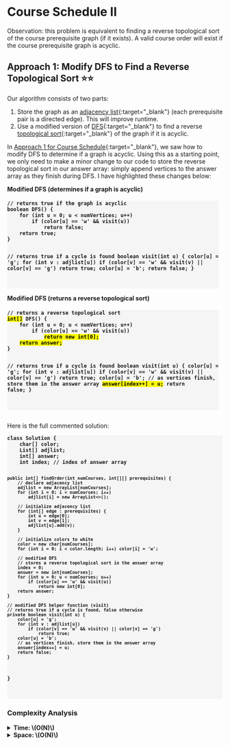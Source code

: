 <!-- MathJax -->
<script src="https://polyfill.io/v3/polyfill.min.js?features=es6"></script>
<script id="MathJax-script" async src="https://cdn.jsdelivr.net/npm/mathjax@3/es5/tex-mml-chtml.js"></script>

<!-- Google Prettify -->
<script src="https://cdn.jsdelivr.net/gh/google/code-prettify@master/loader/run_prettify.js"></script>

<!------------------------------------------------------------------------------------------------------------------------------------->

# Course Schedule II

Observation: this problem is equivalent to finding a reverse topological sort of the course prerequisite graph (if it exists). A valid course order will exist if the course prerequisite graph is acyclic.

<!------------------------------------------------------------------------------------------------------------------------------------->

## Approach 1: Modify DFS to Find a Reverse Topological Sort ⭐⭐
Our algorithm consists of two parts:
1. Store the graph as an [adjacency list](){:target="_blank"} (each prerequisite pair is a directed edge). This will improve runtime.
2. Use a modified version of [DFS](){:target="_blank"} to find a reverse [topological sort](){:target="_blank"} of the graph if it is acyclic.

In [Approach 1 for Course Schedule](../0207_Course-Schedule/Explanation.md){:target="_blank"}, we saw how to modify DFS to determine if a graph is acyclic. Using this as a starting point, we only need to make a minor change to our code to store the reverse topological sort in our answer array: simply append vertices to the  answer array as they finish during DFS. I have highlighted these changes below:

<div style="display:inline-block">
<h4 style="margin-top:0">Modified DFS (determines if a graph is acyclic)</h4>
<pre style="background-color:whitesmoke"><code class="prettyprint" style="font-weight:bold">// returns true if the graph is acyclic
boolean DFS() {
    for (int u = 0; u < numVertices; u++)
        if (color[u] == 'w' && visit(u))
            return false;
    return true;
}

// returns true if a cycle is found
boolean visit(int u) {
    color[u] = 'g';
    for (int v : adjlist[u])
        if (color[v] == 'w' && visit(v) || color[v] == 'g')
            return true;
    color[u] = 'b';
    return false;
}



</code></pre>
</div>

<div style="display:inline-block">
<h4 style="margin-top:0">Modified DFS (returns a reverse topological sort)</h4>
<pre style="background-color:whitesmoke"><code class="prettyprint" style="font-weight:bold">// returns a reverse topological sort
<mark>int[]</mark> DFS() {
    for (int u = 0; u < numVertices; u++)
        if (color[u] == 'w' && visit(u))
            <mark>return new int[0];</mark>
    <mark>return answer;</mark>
}

// returns true if a cycle is found
boolean visit(int u) {
    color[u] = 'g';
    for (int v : adjlist[u])
        if (color[v] == 'w' && visit(v) || color[v] == 'g')
            return true;
    color[u] = 'b';
    // as vertices finish, store them in the answer array
    <mark>answer[index++] = u;</mark>
    return false;
}

</code></pre>
</div>

Here is the full commented solution:
<div>
<pre style="background-color:whitesmoke"><code class="prettyprint" style="font-weight:bold">class Solution {
    char[] color;
    List<Integer>[] adjlist;
    int[] answer;
    int index; // index of answer array
    
    public int[] findOrder(int numCourses, int[][] prerequisites) {
        // declare adjacency list
        adjlist = new ArrayList[numCourses];
        for (int i = 0; i < numCourses; i++)
            adjlist[i] = new ArrayList<>();
        
        // initialize adjacency list
        for (int[] edge : prerequisites) {
            int u = edge[0];
            int v = edge[1];
            adjlist[u].add(v);
        }

        // initialize colors to white
        color = new char[numCourses];
        for (int i = 0; i < color.length; i++) color[i] = 'w';
        
        // modified DFS
        // stores a reverse topological sort in the answer array
        index = 0;
        answer = new int[numCourses];
        for (int u = 0; u < numCourses; u++)
            if (color[u] == 'w' && visit(u))
                return new int[0];
        return answer;
    }
    
    // modified DFS helper function (visit)
    // returns true if a cycle is found, false otherwise
    private boolean visit(int u) {
        color[u] = 'g';
        for (int v : adjlist[u])
            if (color[v] == 'w' && visit(v) || color[v] == 'g')
                return true;
        color[u] = 'b';
        // as vertices finish, store them in the answer array
        answer[index++] = u;
        return false;
    }
}

</code></pre>

### Complexity Analysis

<details><summary><b>Time: \(O(N)\)</b></summary><div style="margin-left:1rem"><p>
  The <a href="" target="_blank">runtime of DFS</a> is \(O(|V|+|E|)\). In this case, the number of vertices (numCourses) is at most 
  \(2N\) (the worst case happens when every prerequisite pair contains two unique courses) and the number of edges (number of
  prerequisites) is \(N\). Therefore, the total runtime is \(O(2N+N)=O(N)\).
</p></div></details>

<details><summary><b>Space: \(O(N)\)</b></summary><div style="margin-left:1rem"><p>
  The <a href="" target="_blank">space required by an adjacency list</a> is \(O(|V|+|E|)\). As stated above, the number of vertices is
  at most \(2N\) and the number of edges is \(N\). In addition, the color and answer arrays have length \(N\) and recursive calls take 
  \(O(N)\) stack frames. Therefore, the total space required is \(O(N)\).
</p></div></details>

<!------------------------------------------------------------------------------------------------------------------------------------->
